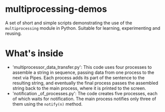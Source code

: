 # multiprocessing-demos
A set of short and simple scripts demonstrating the use of the `multiprocessing` module in Python. Suitable for learning, experimenting and reusing.
# What's inside
- 'multiprocessor_data_transfer.py': This code uses four processes to assemble a string in sequence, passing data from one process to the next via Pipes. Each process adds its part of the sentence to the resulting string, and eventually the final process passes the assembled string back to the main process, where it is printed to the screen.
- 'notification _of_processes.py': The code creates five processes, each of which waits for notification. The main process notifies only three of them using the `notify(n)` method.
